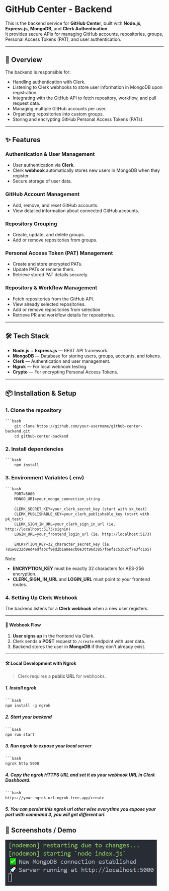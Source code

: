 # GitHub Center - Backend

This is the backend service for **GitHub Center**, built with **Node.js**, **Express.js**, **MongoDB**, and **Clerk Authentication**.  
It provides secure APIs for managing GitHub accounts, repositories, groups, Personal Access Tokens (PAT), and user authentication.

---

## 🚀 Overview

The backend is responsible for:
- Handling authentication with Clerk.
- Listening to Clerk webhooks to store user information in MongoDB upon registration.
- Integrating with the GitHub API to fetch repository, workflow, and pull request data.
- Managing multiple GitHub accounts per user.
- Organizing repositories into custom groups.
- Storing and encrypting GitHub Personal Access Tokens (PATs).

---

## ✨ Features

### **Authentication & User Management**
- User authentication via **Clerk**.
- Clerk **webhook** automatically stores new users in MongoDB when they register.
- Secure storage of user data.

### **GitHub Account Management**
- Add, remove, and reset GitHub accounts.
- View detailed information about connected GitHub accounts.

### **Repository Grouping**
- Create, update, and delete groups.
- Add or remove repositories from groups.

### **Personal Access Token (PAT) Management**
- Create and store encrypted PATs.
- Update PATs or rename them.
- Retrieve stored PAT details securely.

### **Repository & Workflow Management**
- Fetch repositories from the GitHub API.
- View already selected repositories.
- Add or remove repositories from selection.
- Retrieve PR and workflow details for repositories.

---

## 🛠 Tech Stack

- **Node.js** + **Express.js** — REST API framework.
- **MongoDB** — Database for storing users, groups, accounts, and tokens.
- **Clerk** — Authentication and user management.
- **Ngrok** — For local webhook testing.
- **Crypto** — For encrypting Personal Access Tokens.

---

## 📦 Installation & Setup

### **1. Clone the repository**
    ```bash
        git clone https://github.com/your-username/github-center-backend.git
        cd github-center-backend

### **2. Install dependencies**
    ```bash
        npm install

### **3. Environment Variables (.env)**
    ```bash
        PORT=5000
        MONGO_URI=your_mongo_connection_string

        CLERK_SECRET_KEY=your_clerk_secret_key (start with sk_test)
        CLERK_PUBLISHABLE_KEY=your_clerk_publishable_key (start with pk_test)
        CLERK_SIGN_IN_URL=your_clerk_sign_in_url (ie. http://localhost:5173/signin)
        LOGIN_URL=your_frontend_login_url (ie. http://localhost:5173)

        ENCRYPTION_KEY=32_character_secret_key (ie. 781w8232d9ed4edfabcf9ed2b1a0eecb0e3tt96d3857f6ef1c53b2cf7a3fc1o5)
Note:
 - **ENCRYPTION_KEY** must be exactly 32 characters for AES-256 encryption.
 - **CLERK_SIGN_IN_URL** and **LOGIN_URL** must point to your frontend routes.

### **4. Setting Up Clerk Webhook**
The backend listens for a **Clerk webhook** when a new user registers.

---

#### 📜 Webhook Flow

1. **User signs up** in the frontend via Clerk.
2. Clerk sends a **POST** request to `/create` endpoint with user data.
3. Backend stores the user in **MongoDB** if they don't already exist.

---

#### 🛠 Local Development with Ngrok

> Clerk requires a **public URL** for webhooks.

##### 1. Install ngrok

    ```bash
    npm install -g ngrok

##### 2. Start your backend

    ```bash
    npm run start

##### 3. Run ngrok to expose your local server

    ```bash
    ngrok http 5000

##### 4. Copy the ngrok HTTPS URL and set it as your webhook URL in Clerk Dashboard.

    ```bash
    https://your-ngrok-url.ngrok-free.app/create

##### 5. You can persist this ngrok url other wise everytime you expose your port with command 3, you will get different url.

## 📸 Screenshots / Demo
![CLI View](public/cli.png)





